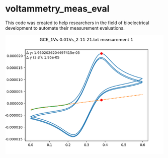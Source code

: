# voltammetry_meas_eval

This code was created to help researchers in the field of bioelectrical development to automate their measurement evaluations.

![example evaluation plot](https://github.com/bielseb/voltammetry_meas_eval/blob/main/GCE_1Vs-0.01Vs_2-11-21_meas1.png?raw=true)
